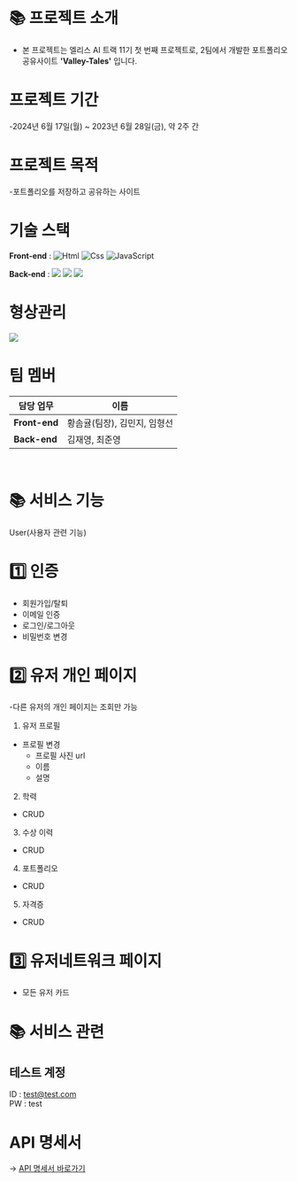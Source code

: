 # 📚 프로젝트 소개  
   - 본 프로젝트는 엘리스 AI 트랙 11기 첫 번째 프로젝트로, 2팀에서 개발한 포트폴리오 공유사이트 **'Valley-Tales'** 입니다.    
  
  
# 프로젝트 기간  
  -2024년 6월 17일(월) ~ 2023년 6월 28일(금), 약 2주 간  
  
  
# 프로젝트 목적
  -포트폴리오를 저장하고 공유하는 사이트  
  
  
# 기술 스택
**Front-end** : <img alt="Html" src ="https://img.shields.io/badge/HTML5-E34F26.svg?&style=for-the-badge&logo=HTML5&logoColor=white"/> <img alt="Css" src ="https://img.shields.io/badge/CSS3-1572B6.svg?&style=for-the-badge&logo=CSS3&logoColor=white"/>  <img alt="JavaScript" src="https://camo.githubusercontent.com/0d61458680d0251da6e466fb5e30a5650d15d0239c68482920d00de83961daa4/68747470733a2f2f696d672e736869656c64732e696f2f62616467652f4a617661536372696970742d4637444631452e7376673f267374796c653d666f722d7468652d6261646765266c6f676f3d4a617661536372697074266c6f676f436f6c6f723d626c61636b" data-canonical-src="https://img.shields.io/badge/JavaScriipt-F7DF1E.svg?&amp;style=for-the-badge&amp;logo=JavaScript&amp;logoColor=black" style="max-width: 100%;">

**Back-end**  : <img src="https://img.shields.io/badge/node.js-339933?style=for-the-badge&logo=Node.js&logoColor=white"> <img src="https://img.shields.io/badge/mongoDB-47A248?style=for-the-badge&logo=MongoDB&logoColor=white">  <img src="https://img.shields.io/badge/express.js-000000?style=for-the-badge&logo=express&logoColor=white"/> 
  
# 형상관리  
  <img src="https://img.shields.io/badge/gitlab-FC6D26?style=for-the-badge&logo=gitlab&logoColor=black"/>  
  
# 팀 멤버
| 담당 업무 | 이름 |
| ------ | ------ |
| **Front-end** | 황솜귤(팀장), 김민지, 임형선 |
| **Back-end** | 김재영, 최준영 |
  
<br/>
  
# 📚 서비스 기능  
User(사용자 관련 기능)  
  
# 1️⃣ 인증

  - 회원가입/탈퇴
  - 이메일 인증
  - 로그인/로그아웃
  - 비밀번호 변경

# 2️⃣ 유저 개인 페이지
 
-다른 유저의 개인 페이지는 조회만 가능  
1. 유저 프로필  
  - 프로필 변경
    - 프로필 사진 url  
    - 이름  
    - 설명  

2. 학력
  - CRUD
  
3. 수상 이력
  - CRUD
  
4. 포트폴리오
  - CRUD
  
5. 자격증
  - CRUD
  
# :three: 유저네트워크 페이지
  - 모든 유저 카드
  
# 📚 서비스 관련  
## 테스트 계정  
ID : test@test.com  
PW : test  

# API 명세서  
→ <a href="https://docs.google.com/spreadsheets/d/1zf1ba67KJeYdKVzmxcpR9E7Rf_9xZpqaGcunBZAFwtM/edit?gid=0#gid=0">API 명세서 바로가기</a>
  
</div>
